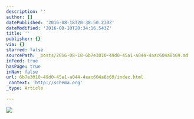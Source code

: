 ```yaml
---
description: ''
author: []
datePublished: '2016-08-18T20:38:50.230Z'
dateModified: '2016-08-18T20:34:16.543Z'
title: ''
publisher: {}
via: {}
starred: false
sourcePath: _posts/2016-08-18-6b7e3010-49d0-45a1-a044-4aac604a8b69.md
inFeed: true
hasPage: true
inNav: false
url: 6b7e3010-49d0-45a1-a044-4aac604a8b69/index.html
_context: 'http://schema.org'
_type: Article

---
```

![](https://the-grid-user-content.s3-us-west-2.amazonaws.com/48ca6b69-0eaa-4dea-bec6-0c94ea8722ee.jpg)